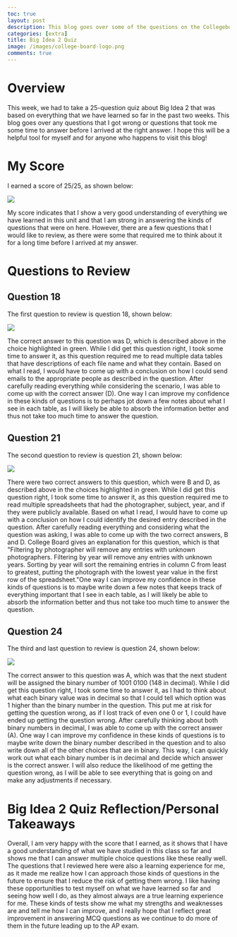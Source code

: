 ```yaml
---
toc: true
layout: post
description: This blog goes over some of the questions on the Collegeboard Quiz for Big Idea 2 as well as my strengths and weakness in certain areas.
categories: [extra]
title: Big Idea 2 Quiz
image: /images/college-board-logo.png
comments: true
---
```


# Overview

This week, we had to take a 25-question quiz about Big Idea 2 that was based on everything that we have learned so far in the past two weeks. This blog goes over any questions that I got wrong or questions that took me some time to answer before I arrived at the right answer. I hope this will be a helpful tool for myself and for anyone who happens to visit this blog!


# My Score

I earned a score of 25/25, as shown below: 

![]({{site.baseurl}}/images/scoreforbigidea2.png)

My score indicates that I show a very good understanding of everything we have learned in this unit and that I am strong in answering the kinds of questions that were on here. However, there are a few questions that I would like to review, as there were some that required me to think about it for a long time before I arrived at my answer. 

# Questions to Review

## Question 18

The first question to review is question 18, shown below:

![]({{site.baseurl}}/images/question18bigidea2.png)

The correct answer to this question was D, which is described above in the choice highlighted in green. While I did get this question right, I took some time to answer it, as this question required me to read multiple data tables that have descriptions of each file name and what they contain. Based on what I read, I would have to come up with a conclusion on how I could send emails to the appropriate people as described in the question. After carefully reading everything while considering the scenario, I was able to come up with the correct answer (D). One way I can improve my confidence in these kinds of questions is to perhaps jot down a few notes about what I see in each table, as I will likely be able to absorb the information better and thus not take too much time to answer the question. 

## Question 21

The second question to review is question 21, shown below:

![]({{site.baseurl}}/images/question21bigidea2.png)

There were two correct answers to this question, which were B and D, as described above in the choices highlighted in green. While I did get this question right, I took some time to answer it, as this question required me to read multiple spreadsheets that had the photographer, subject, year, and if they were publicly available. Based on what I read, I would have to come up with a conclusion on how I could identify the desired entry described in the question. After carefully reading everything and considering what the question was asking, I was able to come up with the two correct answers, B and D. College Board gives an explanation for this question, which is that "Filtering by photographer will remove any entries with unknown photographers. Filtering by year will remove any entries with unknown years. Sorting by year will sort the remaining entries in column C from least to greatest, putting the photograph with the lowest year value in the first row of the spreadsheet."One way I can improve my confidence in these kinds of questions is to maybe write down a few notes that keeps track of everything important that I see in each table, as I will likely be able to absorb the information better and thus not take too much time to answer the question. 


## Question 24

The third and last question to review is question 24, shown below:

![]({{site.baseurl}}/images/question24bigidea2.png)

The correct answer to this question was A, which was that the next student will be assigned the binary number of 1001 0100 (148 in decimal). While I did get this question right, I took some time to answer it, as I had to think about what each binary value was in decimal so that I could tell which option was 1 higher than the binary number in the question. This put me at risk for getting the question wrong, as if I lost track of even one 0 or 1, I could have ended up getting the question wrong. After carefully thinking about both binary numbers in decimal, I was able to come up with the correct answer (A). One way I can improve my confidence in these kinds of questions is to maybe write down the binary number described in the question and to also write down all of the other choices that are in binary. This way, I can quickly work out what each binary number is in decimal and decide which answer is the correct answer. I will also reduce the likelihood of me getting the question wrong, as I will be able to see everything that is going on and make any adjustments if necessary.



# Big Idea 2 Quiz Reflection/Personal Takeaways

Overall, I am very happy with the score that I earned, as it shows that I have a good understanding of what we have studied in this class so far and shows me that I can answer multiple choice questions like these really well. The questions that I reviewed here were also a learning experience for me, as it made me realize how I can approach those kinds of questions in the future to ensure that I reduce the risk of getting them wrong. I like having these opportunities to test myself on what we have learned so far and seeing how well I do, as they almost always are a true learning experience for me. These kinds of tests show me what my strengths and weaknesses are and tell me how I can improve, and I really hope that I reflect great improvement in answering MCQ questions as we continue to do more of them in the future leading up to the AP exam.
